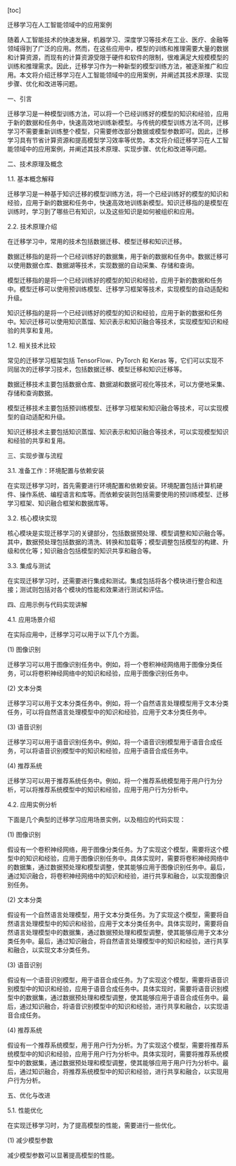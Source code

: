 
[toc]                    
                
                
迁移学习在人工智能领域中的应用案例

随着人工智能技术的快速发展，机器学习、深度学习等技术在工业、医疗、金融等领域得到了广泛的应用。然而，在这些应用中，模型的训练和推理需要大量的数据和计算资源，而现有的计算资源受限于硬件和软件的限制，很难满足大规模模型的训练和推理需求。因此，迁移学习作为一种新型的模型训练方法，被逐渐推广和应用。本文将介绍迁移学习在人工智能领域中的应用案例，并阐述其技术原理、实现步骤、优化和改进等问题。

一、引言

迁移学习是一种模型训练方法，可以将一个已经训练好的模型的知识和经验，应用于新的数据和任务中，快速高效地训练新模型。与传统的模型训练方法不同，迁移学习不需要重新训练整个模型，只需要修改部分数据或模型参数即可。因此，迁移学习具有节省计算资源和提高模型学习效率等优势。本文将介绍迁移学习在人工智能领域中的应用案例，并阐述其技术原理、实现步骤、优化和改进等问题。

二、技术原理及概念

1.1. 基本概念解释

迁移学习是一种基于知识迁移的模型训练方法，将一个已经训练好的模型的知识和经验，应用于新的数据和任务中，快速高效地训练新模型。知识迁移指的是模型在训练时，学习到了哪些已有知识，以及这些知识是如何被组织和应用。

2.2. 技术原理介绍

在迁移学习中，常用的技术包括数据迁移、模型迁移和知识迁移。

数据迁移指的是将一个已经训练好的数据集，用于新的数据和任务中。数据迁移可以使用数据仓库、数据湖等技术，实现数据的自动采集、存储和查询。

模型迁移指的是将一个已经训练好的模型的知识和经验，应用于新的数据和任务中。模型迁移可以使用预训练模型、迁移学习框架等技术，实现模型的自动适配和升级。

知识迁移指的是将一个已经训练好的模型的知识和经验，应用于新的数据和任务中。知识迁移可以使用知识蒸馏、知识表示和知识融合等技术，实现模型知识和经验的共享和复用。

1.2. 相关技术比较

常见的迁移学习框架包括 TensorFlow、PyTorch 和 Keras 等，它们可以实现不同层次的迁移学习技术，包括数据迁移、模型迁移和知识迁移等。

数据迁移技术主要包括数据仓库、数据湖和数据可视化等技术，可以方便地采集、存储和查询数据。

模型迁移技术主要包括预训练模型、迁移学习框架和知识融合等技术，可以实现模型的自动适配和升级。

知识迁移技术主要包括知识蒸馏、知识表示和知识融合等技术，可以实现模型知识和经验的共享和复用。

三、实现步骤与流程

3.1. 准备工作：环境配置与依赖安装

在实现迁移学习时，首先需要进行环境配置和依赖安装。环境配置包括计算机硬件、操作系统、编程语言和库等。而依赖安装则包括需要使用的预训练模型、迁移学习框架、知识融合框架和数据库等。

3.2. 核心模块实现

核心模块是实现迁移学习的关键部分，包括数据预处理、模型调整和知识融合等。其中，数据预处理包括数据的清洗、转换和加载等；模型调整包括模型的构建、升级和优化等；知识融合包括模型的知识共享和融合等。

3.3. 集成与测试

在实现迁移学习时，还需要进行集成和测试。集成包括将各个模块进行整合和连接；测试则包括对各个模块的性能和效果进行测试和评估。

四、应用示例与代码实现讲解

4.1. 应用场景介绍

在实际应用中，迁移学习可以用于以下几个方面。

(1) 图像识别

迁移学习可以用于图像识别任务中。例如，将一个卷积神经网络用于图像分类任务，可以将卷积神经网络中的知识和经验，应用于图像识别任务中。

(2) 文本分类

迁移学习可以用于文本分类任务中。例如，将一个自然语言处理模型用于文本分类任务，可以将自然语言处理模型中的知识和经验，应用于文本分类任务中。

(3) 语音识别

迁移学习可以用于语音识别任务中。例如，将一个语音识别模型用于语音合成任务，可以将语音识别模型中的知识和经验，应用于语音合成任务中。

(4) 推荐系统

迁移学习可以用于推荐系统任务中。例如，将一个推荐系统模型用于用户行为分析，可以将推荐系统模型中的知识和经验，应用于用户行为分析中。

4.2. 应用实例分析

下面是几个典型的迁移学习应用场景实例，以及相应的代码实现：

(1) 图像识别

假设有一个卷积神经网络，用于图像分类任务。为了实现这个模型，需要将这个模型中的知识和经验，应用于图像识别任务中。具体实现时，需要将卷积神经网络中的数据集，通过数据预处理和模型调整，使其能够应用于图像识别任务中。最后，通过知识融合，将卷积神经网络中的知识和经验，进行共享和融合，以实现图像识别任务。

(2) 文本分类

假设有一个自然语言处理模型，用于文本分类任务。为了实现这个模型，需要将自然语言处理模型中的知识和经验，应用于文本分类任务中。具体实现时，需要将自然语言处理模型中的数据集，通过数据预处理和模型调整，使其能够应用于文本分类任务中。最后，通过知识融合，将自然语言处理模型中的知识和经验，进行共享和融合，以实现文本分类任务。

(3) 语音识别

假设有一个语音识别模型，用于语音合成任务。为了实现这个模型，需要将语音识别模型中的知识和经验，应用于语音合成任务中。具体实现时，需要将语音识别模型中的数据集，通过数据预处理和模型调整，使其能够应用于语音合成任务中。最后，通过知识融合，将语音识别模型中的知识和经验，进行共享和融合，以实现语音合成任务。

(4) 推荐系统

假设有一个推荐系统模型，用于用户行为分析。为了实现这个模型，需要将推荐系统模型中的知识和经验，应用于用户行为分析中。具体实现时，需要将推荐系统模型中的数据集，通过数据预处理和模型调整，使其能够应用于用户行为分析中。最后，通过知识融合，将推荐系统模型中的知识和经验，进行共享和融合，以实现用户行为分析。

五、优化与改进

5.1. 性能优化

在实现迁移学习时，为了提高模型的性能，需要进行一些优化。

(1) 减少模型参数

减少模型参数可以显著提高模型的性能。

